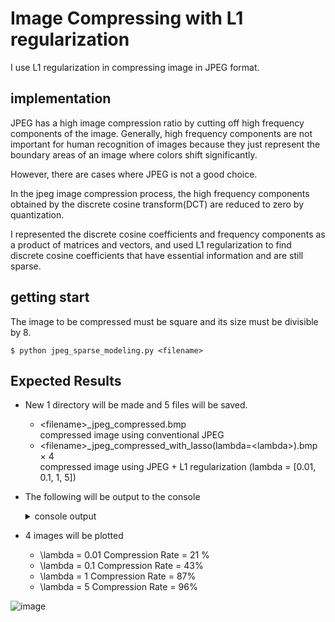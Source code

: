 # Image Compressing with L1 regularization
I use L1 regularization in compressing image in JPEG format.

## implementation
JPEG has a high image compression ratio by cutting off high frequency components of the image.
Generally, high frequency components are not important for human recognition of images because they just represent the boundary areas of an image where colors shift significantly.

However, there are cases where JPEG is not a good choice.

In the jpeg image compression process, the high frequency components obtained by the discrete cosine transform(DCT) are reduced to zero by quantization.

I represented the discrete cosine coefficients and frequency components as a product of matrices and vectors, and used L1 regularization to find discrete cosine coefficients that have essential information and are still sparse.

## getting start

The image to be compressed must be square and its size must be divisible by 8.

```
$ python jpeg_sparse_modeling.py <filename>
```

## Expected Results
- New 1 directory will be made and 5 files will be saved.
  - \<filename\>_jpeg_compressed.bmp  
    compressed image using conventional JPEG 
  - \<filename\>_jpeg_compressed_with_lasso(lambda=\<lambda\>).bmp × 4  
    compressed image using JPEG + L1 regularization (lambda = \[0.01, 0.1, 1, 5\])

- The following will be output to the console
  <details>
    <summary>console output</summary>



  ```
  $ python jpeg_sparse_modeling.py girl.bmp
  
  Compress image in conventional JPEG

  number of dct with zero as its coefficient 58485 / 65536

  entropy : 0.9288794657758167
  PSNR : 36.77750843254707
  SSIM : 0.9430862105560861


  Compress images in JPEG format with L1 regularization

  ------------------------------------

   Progress, 1024  /  1024 
  lambda= 0.01
  number of L1 with zero as its coefficient 13859 / 65536

  entropy : 4.366387036134496
  PSNR : 58.48523352870478
  SSIM : 0.999308261902294

  ------------------------------------

   Progress, 1024  /  1024 
  lambda= 0.1
  number of L1 with zero as its coefficient 28200 / 65536

  entropy : 3.820047667154392
  PSNR : 49.82128417094307
  SSIM : 0.9952311484637766

  ------------------------------------

   Progress, 1024  /  1024 
  lambda= 1
  number of L1 with zero as its coefficient 57331 / 65536

  entropy : 1.464101790220432
  PSNR : 36.59022349125702
  SSIM : 0.9412162315845249

  ------------------------------------

   Progress, 1024  /  1024 
  lambda= 5
  number of L1 with zero as its coefficient 63140 / 65536

  entropy : 0.5509376134781546
  PSNR : 28.26721187573728
  SSIM : 0.820069541878914
  ```  
  </details>

- 4 images will be plotted

  - \lambda = 0.01 Compression Rate = 21 %
  - \lambda = 0.1  Compression Rate = 43%
  - \lambda = 1    Compression Rate = 87%
  - \lambda = 5    Compression Rate = 96%

![image](https://user-images.githubusercontent.com/74958594/119597604-5d620a00-be1c-11eb-899c-f0704f38aa1d.png)
